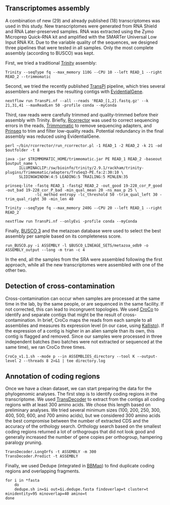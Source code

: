 ## Transcriptomes assembly
A combination of new (29) and already published (18) transcriptomes was used in this study. New transcriptomes were generated from RNA Shield and RNA Later-preserved samples. RNA was extracted using the Zymo Microprep Quick-RNA kit and amplified with the SMARTer Universal Low Input RNA Kit. Due to the variable quality of the sequences, we designed three pipelines that were tested in all samples. Only the most complete assembly (according to BUSCO) was kept.

First, we tried a traditional [Trinity](https://github.com/trinityrnaseq/trinityrnaseq) assembly:

    Trinity --seqType fq --max_memory 110G --CPU 10 --left READ_1 --right READ_2 --trimmomatic

Second, we tried the recently published [TransPi](https://github.com/PalMuc/TransPi) pipeline, which tries several assemblers and merges the resulting contigs with [EvidentialGene](http://arthropods.eugenes.org/EvidentialGene/).

    nextflow run TransPi.nf --all --reads 'READ_[1,2].fastq.gz' --k 21,31,41 --maxReadLen 50 -profile conda --myConda

Third, raw reads were carefully trimmed and quality-trimmed before their assembly with Trinity. Briefly, [Rcorrector](https://github.com/mourisl/Rcorrector) was used to correct sequencing errors in the reads, [Trimmomatic](https://github.com/timflutre/trimmomatic) to remove sequencing adapters, and [Prinseq](https://prinseq.sourceforge.net/) to trim and filter low-quality reads. Potential redundancy in the final assembly was reduced using EvidentialGene.

    perl ~/bin/rcorrector/run_rcorrector.pl -1 READ_1 -2 READ_2 -k 21 -od $outfolder -t 8
    
    java -jar $TRIMMOMATIC_HOME/trimmomatic.jar PE READ_1 READ_2 -baseout $output_name \
          ILLUMINACLIP:/sw/bioinfo/trinity/2.9.1/rackham/trinity-plugins/Trimmomatic/adapters/TruSeq3-PE.fa:2:30:10 \
          SLIDINGWINDOW:4:5 LEADING:5 TRAILING:5 MINLEN:35

    prinseq-lite -fastq READ_1 -fastq2 READ_2 -out_good 19-228_cor_P_good -out_bad 19-228_cor_P_bad -min_qual_mean 20 -ns_max_p 25 \
                 -lc_method entropy -lc_threshold 50 -trim_qual_left 30 -trim_qual_right 30 -min_len 40

    Trinity --seqType fq --max_memory 240G --CPU 20 --left READ_1 --right READ_2

    nextflow run TransPi.nf --onlyEvi -profile conda --myConda

Finally, [BUSCO 3](https://busco.ezlab.org/) and the metazoan database were used to select the best assembly per sample based on its completeness score.

    run_BUSCO.py -i ASSEMBLY -l $BUSCO_LINEAGE_SETS/metazoa_odb9 -o ASSEMBLY_output --long -m tran -c 4

In the end, all the samples from the SRA were assembled following the first approach, while all the new transcriptomes were assembled with one of the other two.

## Detection of cross-contamination
Cross-contamination can occur when samples are processed at the same time in the lab, by the same people, or are sequenced in the same facility. If not corrected, this can lead to incongruent topologies. We used [CroCo](https://gitlab.mbb.univ-montp2.fr/mbb/CroCo) to identify and separate contigs that might be the result of cross-contamination. In brief, CroCo maps the reads from each sample to all assemblies and measures its expression level (in our case, using [Kallisto](https://github.com/pachterlab/kallisto)). If the expression of a contig is higher in an alien sample than its own, this contig is flagged and removed.
Since our samples were processed in three independent batches (two batches were not extracted or sequenced at the same time), we ran CroCo three times.

    CroCo_v1.1.sh --mode p --in ASSEMBLIES_directory --tool K --output-level 2 --threads 8 2>&1 | tee directory.log

## Annotation of coding regions
Once we have a clean dataset, we can start preparing the data for the phylogenomic analyses. The first step is to identify coding regions in the transcriptome. We used [TransDecoder](https://github.com/TransDecoder/TransDecoder) to extract from the contigs all coding regions with at least 300 amino acids. We chose this length based on preliminary analyses. We tried several minimum sizes (100, 200, 250, 300, 400, 500, 600, and 700 amino acids), but we considered 300 amino acids the best compromise between the number of extracted CDS and the accuracy of the orthology search. Orthology search based on the smallest coding regions returned a lot of orthogroups that did not look good and generally increased the number of gene copies per orthogroup, hampering paralogy pruning.

    TransDecoder.LongOrfs -t ASSEMBLY -m 300
    TransDecoder.Predict -t ASSEMBLY

Finally, we used Dedupe (integrated in [BBMap](https://jgi.doe.gov/data-and-tools/software-tools/bbtools/bb-tools-user-guide/bbmap-guide/)) to find duplicate coding regions and overlapping fragments.

    for i in *fasta
        do
        dedupe.sh in=$i out=$i.dedupe.fasta findoverlap=t cluster=t minidentity=95 minoverlap=40 amino=t
    done
